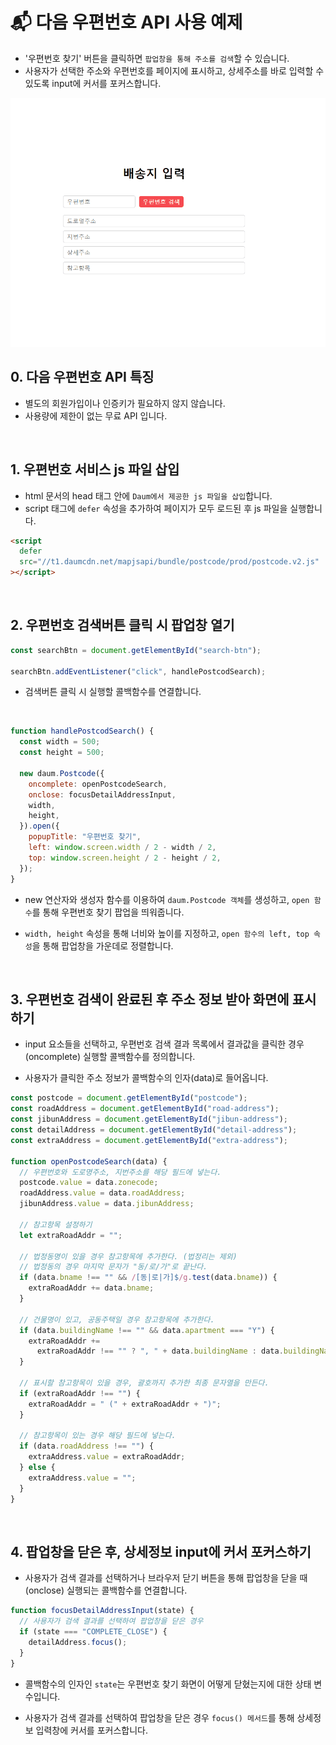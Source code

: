 # 📬 다음 우편번호 API 사용 예제

- '우편번호 찾기' 버튼을 클릭하면 `팝업창을 통해 주소를 검색`할 수 있습니다.
- 사용자가 선택한 주소와 우편번호를 페이지에 표시하고, 상세주소를 바로 입력할 수 있도록 input에 커서를 포커스합니다.

<img src="preview.gif"  />

<br>

## 0. 다음 우편번호 API 특징

- 별도의 회원가입이나 인증키가 필요하지 않지 않습니다.
- 사용량에 제한이 없는 무료 API 입니다.

<br>

## 1. 우편번호 서비스 js 파일 삽입

- html 문서의 head 태그 안에 `Daum에서 제공한 js 파일을 삽입`합니다.
- script 태그에 `defer` 속성을 추가하여 페이지가 모두 로드된 후 js 파일을 실행합니다.

```html
<script
  defer
  src="//t1.daumcdn.net/mapjsapi/bundle/postcode/prod/postcode.v2.js"
></script>
```

<br>

## 2. 우편번호 검색버튼 클릭 시 팝업창 열기

```js
const searchBtn = document.getElementById("search-btn");

searchBtn.addEventListener("click", handlePostcodSearch);
```

- 검색버튼 클릭 시 실행할 콜백함수를 연결합니다.

<br>

```js
function handlePostcodSearch() {
  const width = 500;
  const height = 500;

  new daum.Postcode({
    oncomplete: openPostcodeSearch,
    onclose: focusDetailAddressInput,
    width,
    height,
  }).open({
    popupTitle: "우편번호 찾기",
    left: window.screen.width / 2 - width / 2,
    top: window.screen.height / 2 - height / 2,
  });
}
```

- new 연산자와 생성자 함수를 이용하여 `daum.Postcode 객체`를 생성하고, `open 함수`를 통해 우편번호 찾기 팝업을 띄워줍니다.

- `width, height` 속성을 통해 너비와 높이를 지정하고, `open 함수의 left, top 속성`을 통해 팝업창을 가운데로 정렬합니다.

<br>

## 3. 우편번호 검색이 완료된 후 주소 정보 받아 화면에 표시하기

- input 요소들을 선택하고, 우편번호 검색 결과 목록에서 결과값을 클릭한 경우(oncomplete) 실행할 콜백함수를 정의합니다.

- 사용자가 클릭한 주소 정보가 콜백함수의 인자(data)로 들어옵니다.

```js
const postcode = document.getElementById("postcode");
const roadAddress = document.getElementById("road-address");
const jibunAddress = document.getElementById("jibun-address");
const detailAddress = document.getElementById("detail-address");
const extraAddress = document.getElementById("extra-address");

function openPostcodeSearch(data) {
  // 우편번호와 도로명주소, 지번주소를 해당 필드에 넣는다.
  postcode.value = data.zonecode;
  roadAddress.value = data.roadAddress;
  jibunAddress.value = data.jibunAddress;

  // 참고항목 설정하기
  let extraRoadAddr = "";

  // 법정동명이 있을 경우 참고항목에 추가한다. (법정리는 제외)
  // 법정동의 경우 마지막 문자가 "동/로/가"로 끝난다.
  if (data.bname !== "" && /[동|로|가]$/g.test(data.bname)) {
    extraRoadAddr += data.bname;
  }

  // 건물명이 있고, 공동주택일 경우 참고항목에 추가한다.
  if (data.buildingName !== "" && data.apartment === "Y") {
    extraRoadAddr +=
      extraRoadAddr !== "" ? ", " + data.buildingName : data.buildingName;
  }

  // 표시할 참고항목이 있을 경우, 괄호까지 추가한 최종 문자열을 만든다.
  if (extraRoadAddr !== "") {
    extraRoadAddr = " (" + extraRoadAddr + ")";
  }

  // 참고항목이 있는 경우 해당 필드에 넣는다.
  if (data.roadAddress !== "") {
    extraAddress.value = extraRoadAddr;
  } else {
    extraAddress.value = "";
  }
}
```

<br>

## 4. 팝업창을 닫은 후, 상세정보 input에 커서 포커스하기

- 사용자가 검색 결과를 선택하거나 브라우저 닫기 버튼을 통해 팝업창을 닫을 때(onclose) 실행되는 콜백함수를 연결합니다.

```js
function focusDetailAddressInput(state) {
  // 사용자가 검색 결과를 선택하여 팝업창을 닫은 경우
  if (state === "COMPLETE_CLOSE") {
    detailAddress.focus();
  }
}
```

- 콜백함수의 인자인 `state`는 우편번호 찾기 화면이 어떻게 닫혔는지에 대한 상태 변수입니다.

- 사용자가 검색 결과를 선택하여 팝업창을 닫은 경우 `focus() 메서드`를 통해 상세정보 입력창에 커서를 포커스합니다.
